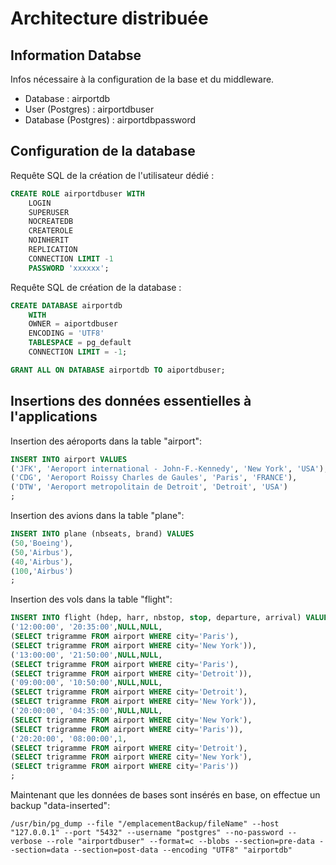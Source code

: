 # Architecture distribuée 

## Information Databse
Infos nécessaire à la configuration de la base et du middleware.
- Database : airportdb
- User (Postgres) : airportdbuser
- Database (Postgres) : airportdbpassword

## Configuration de la database
Requête SQL de la création de l'utilisateur dédié :
```SQL
CREATE ROLE airportdbuser WITH
	LOGIN
	SUPERUSER
	NOCREATEDB
	CREATEROLE
	NOINHERIT
	REPLICATION
	CONNECTION LIMIT -1
	PASSWORD 'xxxxxx';
```

Requête SQL de création de la database :
```SQL
CREATE DATABASE airportdb
    WITH 
    OWNER = aiportdbuser
    ENCODING = 'UTF8'
    TABLESPACE = pg_default
    CONNECTION LIMIT = -1;

GRANT ALL ON DATABASE airportdb TO aiportdbuser;
```

## Insertions des données essentielles à l'applications 

Insertion des aéroports dans la table "airport":

```SQL
INSERT INTO airport VALUES 
('JFK', 'Aeroport international - John-F.-Kennedy', 'New York', 'USA'), 
('CDG', 'Aeroport Roissy Charles de Gaules', 'Paris', 'FRANCE'),
('DTW', 'Aeroport metropolitain de Detroit', 'Detroit', 'USA')
;
```

Insertion des avions dans la table "plane": 

```SQL
INSERT INTO plane (nbseats, brand) VALUES 
(50,'Boeing'),
(50,'Airbus'),
(40,'Airbus'),
(100,'Airbus')
;
```

Insertion des vols dans la table "flight":

```SQL
INSERT INTO flight (hdep, harr, nbstop, stop, departure, arrival) VALUES
('12:00:00', '20:35:00',NULL,NULL,
(SELECT trigramme FROM airport WHERE city='Paris'),
(SELECT trigramme FROM airport WHERE city='New York')), 
('13:00:00', '21:50:00',NULL,NULL,
(SELECT trigramme FROM airport WHERE city='Paris'),
(SELECT trigramme FROM airport WHERE city='Detroit')),
('09:00:00', '10:50:00',NULL,NULL,
(SELECT trigramme FROM airport WHERE city='Detroit'),
(SELECT trigramme FROM airport WHERE city='New York')),
('20:00:00', '04:35:00',NULL,NULL,
(SELECT trigramme FROM airport WHERE city='New York'),
(SELECT trigramme FROM airport WHERE city='Paris')),
('20:20:00', '08:00:00',1,
(SELECT trigramme FROM airport WHERE city='Detroit'),
(SELECT trigramme FROM airport WHERE city='New York'),
(SELECT trigramme FROM airport WHERE city='Paris'))
;
```

Maintenant que les données de bases sont insérés en base, on effectue un backup "data-inserted":

```Shell
/usr/bin/pg_dump --file "/emplacementBackup/fileName" --host "127.0.0.1" --port "5432" --username "postgres" --no-password --verbose --role "airportdbuser" --format=c --blobs --section=pre-data --section=data --section=post-data --encoding "UTF8" "airportdb"
```